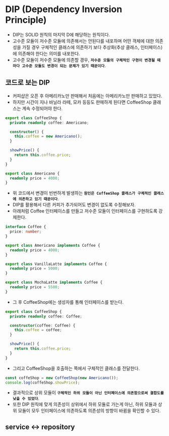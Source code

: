 # DIP (Dependency Inversion Principle)

- DIP는 SOLID 원칙의 마지막 D에 해당하는 원칙이다.
- 고수준 모듈이 저수준 모듈에 의존해서는 안된다를 내포하며 어떤 객체에 대한 의존성을 가질 경우 구체적인 클래스에 의존하기 보다 추상화(추상 클래스, 인터페이스)에 의존해야 한다는 의미를 내포한다.
- 고수준 모듈이 저수준 모듈에 의존할 경우, **`저수준 모듈의 구체적인 구현이 변경될 때 마다 고수준 모듈도 변경이 되는 문제가 있기 때문이다`**.

## 코드로 보는 DIP

- 커피샵은 오픈 후 아메리카노만 판매해서 처음에는 아메리카노만 판매하고 있었다.
- 하지만 시간이 지나 바닐라 라떼, 모카 등등도 판매하게 된다면 CoffeeShop 클래스는 계속 수정되어야 한다.

```ts
export class CoffeeShop {
  private readonly coffee: Americano;

  constructor() {
    this.coffee = new Americano();
  }

  showPrice() {
    return this.coffee.price;
  }
}

export class Americano {
  readonly price = 4000;
}
```

- 위 코드에서 변경이 빈번하게 발생하는 **`원인은 CoffeeShop 클래스가 구체적인 클래스에 의존하고 있기 때문이다`**.
- DIP를 활용해서 다른 커피가 추가되어도 변경이 없도록 수정해보자.
- 아래처럼 Coffee 인터페이스를 만들고 저수준 모듈이 인터페이스를 구현하도록 강제한다.

```ts
interface Coffee {
  price: number;
}

export class Americano implements Coffee {
  readonly price = 4000;
}

export class VanillaLatte implements Coffee {
  readonly price = 5000;
}

export class MochaLatte implements Coffee {
  readonly price = 5500;
}
```

- 그 후 CoffeeShop에는 생성자를 통해 인터페이스를 받는다.

```ts
export class CoffeeShop {
  private readonly coffee: Coffee;

  constructor(coffee: Coffee) {
    this.coffee = coffee;
  }

  showPrice() {
    return this.coffee.price;
  }
}
```

- 그리고 CoffeeShop을 호출하는 쪽에서 구체적인 클래스를 전달한다.

```ts
const coffeShop = new CoffeeShop(new Americano());
console.log(coffeShop.showPrice);
```

- 결과적으로 상위 모듈이 **`구체적인 하위 모듈이 아닌 인터페이스에 의존함으로써 결합도를 낮출 수 있었다`**.
- 또한 DIP 원칙에 맞게 의존성이 상위에서 하위 모듈로 가는게 아닌, 하위 모듈과 상위 모듈이 모두 인터페이스에 의존하도록 의존성의 방향이 바뀜을 확인할 수 있다.

## service <-> repository
